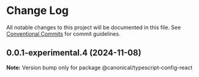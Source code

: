 # Change Log

All notable changes to this project will be documented in this file.
See [Conventional Commits](https://conventionalcommits.org) for commit guidelines.

## 0.0.1-experimental.4 (2024-11-08)

**Note:** Version bump only for package @canonical/typescript-config-react
